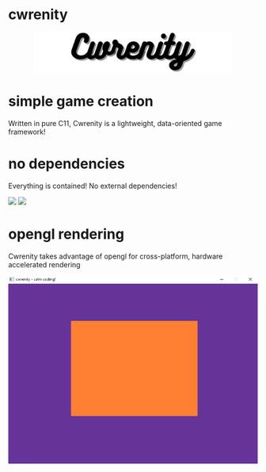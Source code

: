 # cwrenity

<p align="center">
  <img src="branding/banner.png" alt="cwrenity logo" width="80%" height="80%">
</p>

# simple game creation
Written in pure C11, Cwrenity is a lightweight, data-oriented game framework!

# no dependencies
Everything is contained! No external dependencies!

<p float="left">
  <img src="https://img.shields.io/github/license/kelestial/cwrenity?style=flat-square">
  <img src="https://img.shields.io/github/repo-size/kelestial/cwrenity?color=pink&style=flat-square"> 
</p>

# opengl rendering
Cwrenity takes advantage of opengl for cross-platform, hardware accelerated rendering

<p></p>
<p></p>

<kbd>
<img src="branding/screenshot_1.png" alt="opengl image">
</kbd>
